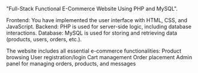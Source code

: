 "Full-Stack Functional E-Commerce Website Using PHP and MySQL". 

Frontend: You have implemented the user interface with HTML, CSS, and JavaScript.
Backend: PHP is used for server-side logic, including database interactions.
Database: MySQL is used for storing and retrieving data (products, users, orders, etc.).

The website includes all essential e-commerce functionalities:
Product browsing
User registration/login
Cart management
Order placement
Admin panel for managing orders, products, and messages
